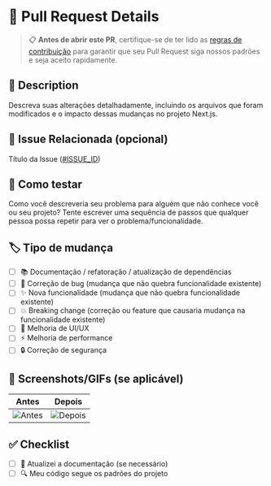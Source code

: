 # 🚀 Pull Request Details

> 📋 **Antes de abrir este PR**, certifique-se de ter lido as [regras de contribuição](../README.md#-como-contribuir) para garantir que seu Pull Request siga nossos padrões e seja aceito rapidamente.

## 📝 Description

Descreva suas alterações detalhadamente, incluindo os arquivos que foram modificados e o impacto dessas mudanças no projeto Next.js.

## 🔗 Issue Relacionada (opcional)

Título da Issue ([#ISSUE_ID](http://github.com/link_for_issue))

## 🧪 Como testar

Como você descreveria seu problema para alguém que não conhece você ou seu projeto?
Tente escrever uma sequência de passos que qualquer pessoa possa repetir para ver o problema/funcionalidade.

## 🏷️ Tipo de mudança

<!--- Que tipos de mudanças seu código introduz? Marque um `x` em todas as caixas que se aplicam: -->

- [ ] 📚 Documentação / refatoração / atualização de dependências
- [ ] 🐛 Correção de bug (mudança que não quebra funcionalidade existente)
- [ ] ✨ Nova funcionalidade (mudança que não quebra funcionalidade existente)
- [ ] 💥 Breaking change (correção ou feature que causaria mudança na funcionalidade existente)
- [ ] 🎨 Melhoria de UI/UX
- [ ] ⚡ Melhoria de performance
- [ ] 🔒 Correção de segurança

## 📱 Screenshots/GIFs (se aplicável)

<!--- Adicione screenshots ou GIFs para mudanças visuais -->

| Antes         | Depois         |
| ------------- | -------------- |
| ![Antes](url) | ![Depois](url) |

## ✅ Checklist

- [ ] 📖 Atualizei a documentação (se necessário)
- [ ] 🔍 Meu código segue os padrões do projeto
